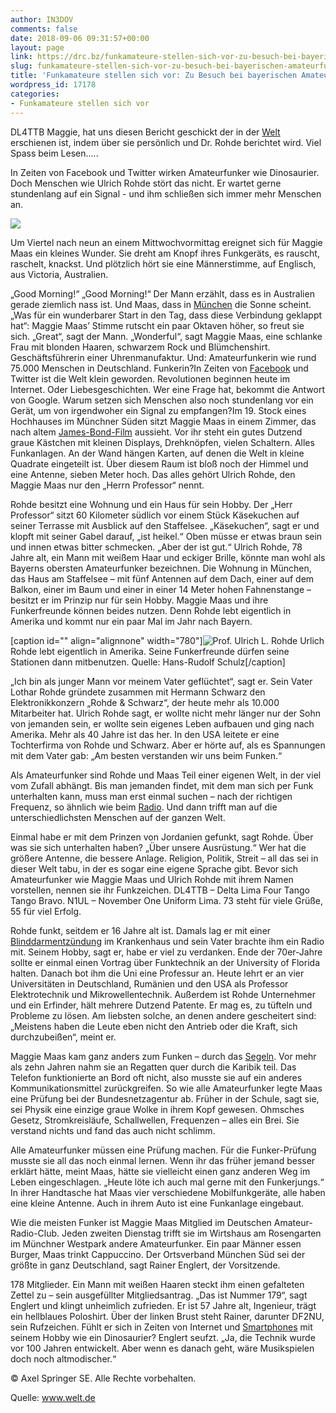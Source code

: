 ```yaml
---
author: IN3DOV
comments: false
date: 2018-09-06 09:31:57+00:00
layout: page
link: https://drc.bz/funkamateure-stellen-sich-vor-zu-besuch-bei-bayerischen-amateurfunkern/
slug: funkamateure-stellen-sich-vor-zu-besuch-bei-bayerischen-amateurfunkern
title: 'Funkamateure stellen sich vor: Zu Besuch bei bayerischen Amateurfunkern.'
wordpress_id: 17178
categories:
- Funkamateure stellen sich vor
---
```


DL4TTB Maggie, hat uns diesen Bericht geschickt der in der [Welt](https://www.welt.de/regionales/bayern/article181401882/Ungewoehnliche-Hobbys-Zu-Besuch-bei-bayerischen-Amateurfunkern.html) erschienen ist, indem über sie persönlich und Dr. Rohde berichtet wird. Viel Spass beim Lesen.....




In Zeiten von Facebook und Twitter wirken Amateurfunker wie Dinosaurier. Doch Menschen wie Ulrich Rohde stört das nicht. Er wartet gerne stundenlang auf ein Signal - und ihm schließen sich immer mehr Menschen an.


[![](https://drc.bz/wp-content/uploads/2018/09/Prof-Ulrich-L-Rohde.jpg)](https://drc.bz/funkamateure-stellen-sich-vor-zu-besuch-bei-bayerischen-amateurfunkern/prof-ulrich-l-rohde/)











Um Viertel nach neun an einem Mittwochvormittag ereignet sich für Maggie Maas ein kleines Wunder. Sie dreht am Knopf ihres Funkgeräts, es rauscht, raschelt, knackst. Und plötzlich hört sie eine Männerstimme, auf Englisch, aus Victoria, Australien.









„Good Morning!“ „Good Morning!“ Der Mann erzählt, dass es in Australien gerade ziemlich nass ist. Und Maas, dass in [München](https://www.welt.de/themen/muenchen/) die Sonne scheint. „Was für ein wunderbarer Start in den Tag, dass diese Verbindung geklappt hat“: Maggie Maas’ Stimme rutscht ein paar Oktaven höher, so freut sie sich. „Great“, sagt der Mann. „Wonderful“, sagt Maggie Maas, eine schlanke Frau mit blonden Haaren, schwarzem Rock und Blümchenshirt. Geschäftsführerin einer Uhrenmanufaktur. Und: Amateurfunkerin wie rund 75.000 Menschen in Deutschland. Funkerin?In Zeiten von [Facebook](https://www.welt.de/themen/facebook/) und Twitter ist die Welt klein geworden. Revolutionen beginnen heute im Internet. Oder Liebesgeschichten. Wer eine Frage hat, bekommt die Antwort von Google. Warum setzen sich Menschen also noch stundenlang vor ein Gerät, um von irgendwoher ein Signal zu empfangen?Im 19. Stock eines Hochhauses im Münchner Süden sitzt Maggie Maas in einem Zimmer, das nach altem [James-Bond-Film](https://www.welt.de/themen/james-bond-spectre/) aussieht. Vor ihr steht ein gutes Dutzend graue Kästchen mit kleinen Displays, Drehknöpfen, vielen Schaltern. Alles Funkanlagen. An der Wand hängen Karten, auf denen die Welt in kleine Quadrate eingeteilt ist. Über diesem Raum ist bloß noch der Himmel und eine Antenne, sieben Meter hoch. Das alles gehört Ulrich Rohde, den Maggie Maas nur den „Herrn Professor“ nennt.

Rohde besitzt eine Wohnung und ein Haus für sein Hobby. Der „Herr Professor“ sitzt 60 Kilometer südlich vor einem Stück Käsekuchen auf seiner Terrasse mit Ausblick auf den Staffelsee. „Käsekuchen“, sagt er und klopft mit seiner Gabel darauf, „ist heikel.“ Oben müsse er etwas braun sein und innen etwas bitter schmecken. „Aber der ist gut.“ Ulrich Rohde, 78 Jahre alt, ein Mann mit weißem Haar und eckiger Brille, könnte man wohl als Bayerns obersten Amateurfunker bezeichnen. Die Wohnung in München, das Haus am Staffelsee – mit fünf Antennen auf dem Dach, einer auf dem Balkon, einer im Baum und einer in einer 14 Meter hohen Fahnenstange – besitzt er im Prinzip nur für sein Hobby. Maggie Maas und ihre Funkerfreunde können beides nutzen. Denn Rohde lebt eigentlich in Amerika und kommt nur ein paar Mal im Jahr nach Bayern.













[caption id="" align="alignnone" width="780"]![Prof. Ulrich L. Rohde](https://www.welt.de/img/bildergalerien/mobile181401610/7631621247-ci23x11-w780/Prof-Ulrich-L-Rohde.jpg) Urlich Rohde lebt eigentlich in Amerika. Seine Funkerfreunde dürfen seine Stationen dann mitbenutzen. Quelle: Hans-Rudolf Schulz[/caption]















„Ich bin als junger Mann vor meinem Vater geflüchtet“, sagt er. Sein Vater Lothar Rohde gründete zusammen mit Hermann Schwarz den Elektronikkonzern „Rohde & Schwarz“, der heute mehr als 10.000 Mitarbeiter hat. Ulrich Rohde sagt, er wollte nicht mehr länger nur der Sohn von jemanden sein, er wollte sein eigenes Leben aufbauen und ging nach Amerika. Mehr als 40 Jahre ist das her. In den USA leitete er eine Tochterfirma von Rohde und Schwarz. Aber er hörte auf, als es Spannungen mit dem Vater gab: „Am besten verstanden wir uns beim Funken.“

Als Amateurfunker sind Rohde und Maas Teil einer eigenen Welt, in der viel vom Zufall abhängt. Bis man jemanden findet, mit dem man sich per Funk unterhalten kann, muss man erst einmal suchen – nach der richtigen Frequenz, so ähnlich wie beim [Radio](https://www.welt.de/wirtschaft/webwelt/article174926086/Analoges-Kabelradio-wird-abgeschaltet-So-ruesten-Sie-um.html). Und dann trifft man auf die unterschiedlichsten Menschen auf der ganzen Welt.

Einmal habe er mit dem Prinzen von Jordanien gefunkt, sagt Rohde. Über was sie sich unterhalten haben? „Über unsere Ausrüstung.“ Wer hat die größere Antenne, die bessere Anlage. Religion, Politik, Streit – all das sei in dieser Welt tabu, in der es sogar eine eigene Sprache gibt. Bevor sich Amateurfunker wie Maggie Maas und Ulrich Rohde mit ihrem Namen vorstellen, nennen sie ihr Funkzeichen. DL4TTB – Delta Lima Four Tango Tango Bravo. N1UL – November One Uniform Lima. 73 steht für viele Grüße, 55 für viel Erfolg.

Rohde funkt, seitdem er 16 Jahre alt ist. Damals lag er mit einer [Blinddarmentzündung](https://www.welt.de/themen/blinddarmentzuendung/) im Krankenhaus und sein Vater brachte ihm ein Radio mit. Seinem Hobby, sagt er, habe er viel zu verdanken. Ende der 70er-Jahre sollte er einmal einen Vortrag über Funktechnik an der University of Florida halten. Danach bot ihm die Uni eine Professur an. Heute lehrt er an vier Universitäten in Deutschland, Rumänien und den USA als Professor Elektrotechnik und Mikrowellentechnik. Außerdem ist Rohde Unternehmer und ein Erfinder, hält mehrere Dutzend Patente. Er mag es, zu tüfteln und Probleme zu lösen. Am liebsten solche, an denen andere gescheitert sind: „Meistens haben die Leute eben nicht den Antrieb oder die Kraft, sich durchzubeißen“, meint er.

Maggie Maas kam ganz anders zum Funken – durch das [Segeln](https://www.welt.de/motor/boote-yachten/article162806012/Welcher-Segler-braucht-welches-Boot.html). Vor mehr als zehn Jahren nahm sie an Regatten quer durch die Karibik teil. Das Telefon funktionierte an Bord oft nicht, also musste sie auf ein anderes Kommunikationsmittel zurückgreifen. So wie alle Amateurfunker legte Maas eine Prüfung bei der Bundesnetzagentur ab. Früher in der Schule, sagt sie, sei Physik eine einzige graue Wolke in ihrem Kopf gewesen. Ohmsches Gesetz, Stromkreisläufe, Schallwellen, Frequenzen – alles ein Brei. Sie verstand nichts und fand das auch nicht schlimm. 

Alle Amateurfunker müssen eine Prüfung machen. Für die Funker-Prüfung musste sie all das noch einmal lernen. Wenn ihr das früher jemand besser erklärt hätte, meint Maas, hätte sie vielleicht einen ganz anderen Weg im Leben eingeschlagen. „Heute löte ich auch mal gerne mit den Funkerjungs.“ In ihrer Handtasche hat Maas vier verschiedene Mobilfunkgeräte, alle haben eine kleine Antenne. Auch in ihrem Auto ist eine Funkanlage eingebaut.

Wie die meisten Funker ist Maggie Maas Mitglied im Deutschen Amateur-Radio-Club. Jeden zweiten Dienstag trifft sie im Wirtshaus am Rosengarten im Münchner Westpark andere Amateurfunker. Ein paar Männer essen Burger, Maas trinkt Cappuccino. Der Ortsverband München Süd sei der größte in ganz Deutschland, sagt Rainer Englert, der Vorsitzende.

178 Mitglieder. Ein Mann mit weißen Haaren steckt ihm einen gefalteten Zettel zu – sein ausgefüllter Mitgliedsantrag. „Das ist Nummer 179“, sagt Englert und klingt unheimlich zufrieden. Er ist 57 Jahre alt, Ingenieur, trägt ein hellblaues Poloshirt. Über der linken Brust steht Rainer, darunter DF2NU, sein Rufzeichen. Fühlt er sich in Zeiten von Internet und [Smartphones](https://www.welt.de/themen/smartphone/) mit seinem Hobby wie ein Dinosaurier? Englert seufzt. „Ja, die Technik wurde vor 100 Jahren entwickelt. Aber wenn es danach geht, wäre Musikspielen doch noch altmodischer.“

© Axel Springer SE. Alle Rechte vorbehalten.

Quelle: www.welt.de


